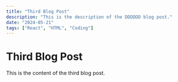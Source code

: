 ```yaml
---
title: "Third Blog Post"
description: "This is the description of the DDDDDD blog post."
date: "2024-05-21"
tags: ["React", "HTML", "Coding"]
---
```


# Third Blog Post

This is the content of the third blog post.